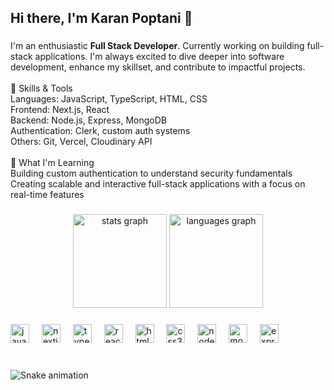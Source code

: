 <h2 align="left">Hi there, I'm Karan Poptani 👋</h2>

###

<p align="left">I'm an enthusiastic <b>Full Stack Developer</b>. Currently working on building full-stack applications. I'm always excited to dive deeper into software development, enhance my skillset, and contribute to impactful projects.<br><br>🔧 Skills & Tools<br>Languages: JavaScript, TypeScript, HTML, CSS<br>Frontend: Next.js, React<br>Backend: Node.js, Express, MongoDB<br>Authentication: Clerk, custom auth systems<br>Others: Git, Vercel, Cloudinary API<br><br>🌱 What I'm Learning<br>Building custom authentication to understand security fundamentals<br>Creating scalable and interactive full-stack applications with a focus on real-time features</p>

###

<div align="center">
  <img src="https://github-readme-stats.vercel.app/api?username=karan06p&hide_title=true&hide_rank=false&show_icons=true&include_all_commits=false&count_private=false&disable_animations=false&theme=blue-green&locale=en&hide_border=false" height="150" alt="stats graph"  />
  <img src="https://github-readme-stats.vercel.app/api/top-langs?username=karan06p&locale=en&hide_title=false&layout=compact&card_width=320&langs_count=4&theme=rose_pine&hide_border=false" height="150" alt="languages graph"  />
</div>

###

<div align="left">
  <img src="https://cdn.jsdelivr.net/gh/devicons/devicon/icons/javascript/javascript-original.svg" height="30" alt="javascript logo"  />
  <img width="12" />
  <img src="https://img.shields.io/badge/Next.js-000000?logo=nextdotjs&logoColor=white&style=for-the-badge" height="30" alt="nextjs logo"  />
  <img width="12" />
  <img src="https://cdn.jsdelivr.net/gh/devicons/devicon/icons/typescript/typescript-original.svg" height="30" alt="typescript logo"  />
  <img width="12" />
  <img src="https://cdn.simpleicons.org/react/61DAFB" height="30" alt="react logo"  />
  <img width="12" />
  <img src="https://cdn.jsdelivr.net/gh/devicons/devicon/icons/html5/html5-original.svg" height="30" alt="html5 logo"  />
  <img width="12" />
  <img src="https://cdn.jsdelivr.net/gh/devicons/devicon/icons/css3/css3-original.svg" height="30" alt="css3 logo"  />
  <img width="12" />
  <img src="https://skillicons.dev/icons?i=nodejs" height="30" alt="nodejs logo"  />
  <img width="12" />
  <img src="https://img.shields.io/badge/MongoDB-47A248?logo=mongodb&logoColor=white&style=for-the-badge" height="30" alt="mongodb logo"  />
  <img width="12" />
  <img src="https://img.shields.io/badge/Express-000000?logo=express&logoColor=white&style=for-the-badge" height="30" alt="express logo"  />
</div>

###

<br clear="both">

<img src="https://raw.githubusercontent.com/karan06p/karan06p/output/snake.svg" alt="Snake animation" />

###
